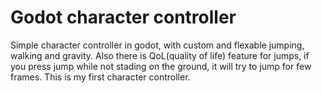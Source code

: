 # Godot character controller
Simple character controller in godot, with custom and flexable jumping, walking and gravity. Also there is QoL(quality of life) feature for jumps, if you press jump while not stading on the ground, it will try to jump for few frames. This is my first character controller.
